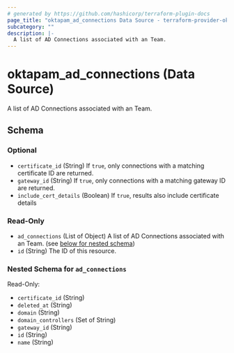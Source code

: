 ```yaml
---
# generated by https://github.com/hashicorp/terraform-plugin-docs
page_title: "oktapam_ad_connections Data Source - terraform-provider-oktapam"
subcategory: ""
description: |-
  A list of AD Connections associated with an Team.
---
```


# oktapam_ad_connections (Data Source)

A list of AD Connections associated with an Team.



<!-- schema generated by tfplugindocs -->
## Schema

### Optional

- `certificate_id` (String) If `true`, only connections with a matching certificate ID are returned.
- `gateway_id` (String) If `true`, only connections with a matching gateway ID are returned.
- `include_cert_details` (Boolean) If `true`, results also include certificate details

### Read-Only

- `ad_connections` (List of Object) A list of AD Connections associated with an Team. (see [below for nested schema](#nestedatt--ad_connections))
- `id` (String) The ID of this resource.

<a id="nestedatt--ad_connections"></a>
### Nested Schema for `ad_connections`

Read-Only:

- `certificate_id` (String)
- `deleted_at` (String)
- `domain` (String)
- `domain_controllers` (Set of String)
- `gateway_id` (String)
- `id` (String)
- `name` (String)


